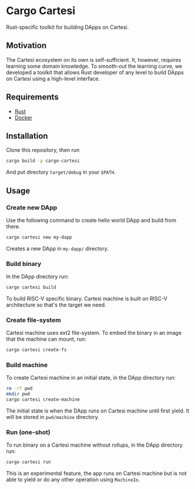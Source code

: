 # Cargo Cartesi

Rust-specific toolkit for building DApps on Cartesi.

## Motivation

The Cartesi ecosystem on its own is self-sufficient. It, however, requires learning some domain knowledge. To smooth-out the learning curve, we developed a toolkit that allows Rust developer of any level to build DApps on Cartesi using a high-level interface.

## Requirements

* [Rust](https://rustup.rs/)
* [Docker](https://docs.docker.com/get-docker/)

## Installation

Clone this repository, then run

```bash
cargo build -p cargo-cartesi
```

And put directory `target/debug` in your `$PATH`.

## Usage

### Create new DApp

Use the following command to create hello world DApp and build from there.

```bash
cargo cartesi new my-dapp
```

Creates a new DApp in `my-dapp/` directory.

### Build binary

In the DApp directory run: 

```bash
cargo cartesi build
```

To build RISC-V specific binary. Cartesi machine is built on RISC-V architecture so that's the target we need.

### Create file-system

Cartesi machine uses ext2 file-system. To embed the binary in an image that the machine can mount, run:

```bash
cargo cartesi create-fs
```

### Build machine

To create Cartesi machine in an initial state, in the DApp directory run:

```bash
rm -rf pwd
mkdir pwd
cargo cartesi create-machine
```

The initial state is when the DApp runs on Cartesi machine until first yield. It will be stored in `pwd/machine` directory.

### Run (one-shot)

To run binary on a Cartesi machine without rollups, in the DApp directory run:

```bash
cargo cartesi run
```

This is an experimental feature, the app runs on Cartesi machine but is not able to yield or do any other operation using `MachineIo`.
